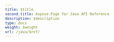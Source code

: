 ```yaml
---
title: $title
second_title: Aspose.Page for Java API Reference
description: $description
type: docs
weight: $weight
url: /java/$ref/
---
```

